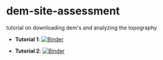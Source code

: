 # dem-site-assessment
tutorial on downloading dem's and analyzing the topography

- **Tutorial 1**: [![Binder](https://mybinder.org/badge_logo.svg)](https://mybinder.org/v2/gh/SpringerLabNAU/dem-site-assessment/HEAD?urlpath=%2Fdoc%2Ftree%2FTutorial1.ipynb)

- **Tutorial 2**: [![Binder](https://mybinder.org/badge_logo.svg)](https://mybinder.org/v2/gh/SpringerLabNAU/dem-site-assessment/HEAD?urlpath=%2Fdoc%2Ftree%2FTutorial2.ipynb)
